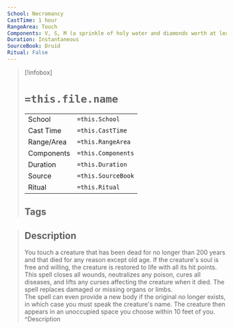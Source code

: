```yaml
---
School: Necromancy
CastTime: 1 hour
RangeArea: Touch
Components: V, S, M (a sprinkle of holy water and diamonds worth at least 25,000 gp, which the spell consumes)
Duration: Instantaneous
SourceBook: Druid
Ritual: False
---
```

> [!infobox]
>
> # `=this.file.name`
> |            |                    |
> | ---------- | ------------------ |
> | School     | `=this.School`     |
> | Cast Time  | `=this.CastTime`   |
> | Range/Area | `=this.RangeArea`  |
> | Components | `=this.Components` |
> | Duration   | `=this.Duration`   |
> | Source     | `=this.SourceBook` |
> | Ritual     | `=this.Ritual`     |
>## Tags
>

> ## Description
> You touch a creature that has been dead for no longer than 200 years and that died for any reason except old age. If the creature's soul is free and willing, the creature is restored to life with all its hit points.<br> This spell closes all wounds, neutralizes any poison, cures all diseases, and lifts any curses affecting the creature when it died. The spell replaces damaged or missing organs or limbs.<br> The spell can even provide a new body if the original no longer exists, in which case you must speak the creature's name. The creature then appears in an unoccupied space you choose within 10 feet of you. 
> ^Description